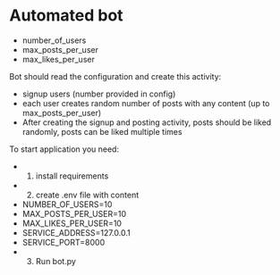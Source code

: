 # Automated bot

- number_of_users
- max_posts_per_user
- max_likes_per_user

Bot should read the configuration and create this activity:

- signup users (number provided in config)
- each user creates random number of posts with any content (up to max_posts_per_user)
- After creating the signup and posting activity, posts should be liked randomly, posts can be liked multiple times

To start application you need:
- 1) install requirements
- 2) create .env file with content
- NUMBER_OF_USERS=10
- MAX_POSTS_PER_USER=10
- MAX_LIKES_PER_USER=10 
- SERVICE_ADDRESS=127.0.0.1
- SERVICE_PORT=8000
- 3) Run bot.py 